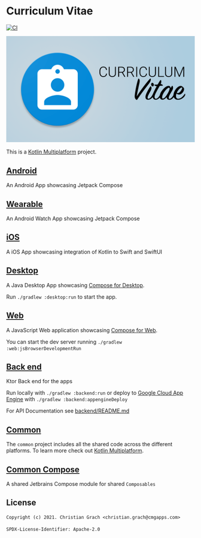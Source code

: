 # Curriculum Vitae

[![CI](https://github.com/chrimaeon/curriculumvitae/actions/workflows/main.yml/badge.svg)](https://github.com/chrimaeon/curriculumvitae/actions/workflows/main.yml)

![Curriculum Vitae](art/banner.png)

This is a [Kotlin Multiplatform] project.

## [Android](app)

An Android App showcasing Jetpack Compose

## [Wearable](wearable)

An Android Watch App showcasing Jetpack Compose

## [iOS](ios)

A iOS App showcasing integration of Kotlin to Swift and SwiftUI

## [Desktop](desktop)

A Java Desktop App showcasing [Compose for Desktop].

Run `./gradlew :desktop:run` to start the app.

## [Web](web)

A JavaScript Web application showcasing [Compose for Web].

You can start the dev server running `./gradlew :web:jsBrowserDevelopmentRun`

## [Back end](backend)

Ktor Back end for the apps

Run locally with `./gradlew :backend:run` or deploy to [Google Cloud App Engine] with `./gradlew :backend:appengineDeploy`

For API Documentation see [backend/README.md]

## [Common](common)

The `common` project includes all the shared code across the different platforms. To learn more
check out [Kotlin Multiplatform].

## [Common Compose](common-compose)

A shared Jetbrains Compose module for shared `Composables`

## License

```text
Copyright (c) 2021. Christian Grach <christian.grach@cmgapps.com>

SPDX-License-Identifier: Apache-2.0
```

[backend/README.md]: /backend/README.md

[Kotlin Multiplatform]: https://kotlinlang.org/docs/mpp-intro.html

[Compose for Desktop]: https://www.jetbrains.com/de-de/lp/compose/

[Compose for Web]: https://compose-web.ui.pages.jetbrains.team/

[Google Cloud App Engine]: https://cloud.google.com/appengine/
